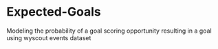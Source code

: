 # Expected-Goals
Modeling the probability of a goal scoring opportunity resulting in a goal using wyscout events dataset
